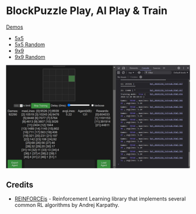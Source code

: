 # BlockPuzzle Play, AI Play & Train

[Demos]([bp5_20241220_5streak.html](https://kviksna.github.io/BlockPuzzle-AI-Play/))
* [5x5](bp5_20241220_5streak.html)
* [5x5 Random](bp5_20241218_5streak_rnd.html)
* [9x9](bp9_b4_20241220.html)
* [9x9 Random](bp9_b4_20241220_rnd.html)

![5x5 as sample](bp5_20241218_5streak.jpg)


## Credits
- [REINFORCEjs](https://github.com/karpathy/reinforcejs) - Reinforcement Learning library that implements several common RL algorithms by Andrej Karpathy.
